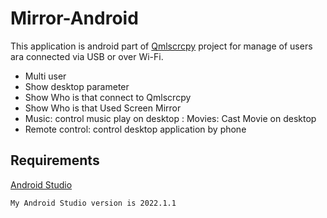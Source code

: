 # Mirror-Android

This application is android part of [Qmlscrcpy](https://github.com/mahdi-cpp/QmlScrcpy) project for manage of users ara connected via USB or over Wi-Fi.


* Multi user
* Show desktop parameter
* Show Who is that connect to Qmlscrcpy
* Show Who is that Used Screen Mirror
* Music: control music play on desktop
: Movies: Cast Movie on desktop
* Remote control: control desktop application by phone


## Requirements

[Android Studio](https://developer.android.com/studio)
``` 
My Android Studio version is 2022.1.1
```


